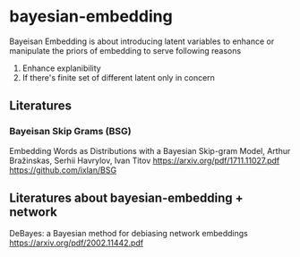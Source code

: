 # bayesian-embedding
Bayeisan Embedding is about introducing latent variables to enhance or manipulate the priors of embedding to serve following reasons 
  1) Enhance explanibility
  2) If there's finite set of different latent only in concern

## Literatures
### Bayeisan Skip Grams (BSG)
Embedding Words as Distributions with a Bayesian Skip-gram Model, Arthur Bražinskas, Serhii Havrylov, Ivan Titov
https://arxiv.org/pdf/1711.11027.pdf
https://github.com/ixlan/BSG


## Literatures about bayesian-embedding + network
DeBayes: a Bayesian method for debiasing network embeddings
https://arxiv.org/pdf/2002.11442.pdf
